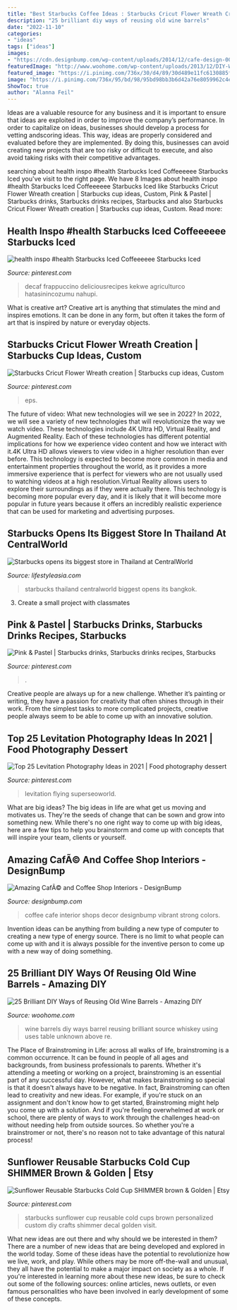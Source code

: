 ```yaml
---
title: "Best Starbucks Coffee Ideas : Starbucks Cricut Flower Wreath Creation"
description: "25 brilliant diy ways of reusing old wine barrels"
date: "2022-11-10"
categories:
- "ideas"
tags: ["ideas"]
images:
- "https://cdn.designbump.com/wp-content/uploads/2014/12/cafe-design-002.jpg"
featuredImage: "http://www.woohome.com/wp-content/uploads/2013/12/DIY-Ways-To-Re-Use-Wine-Barrels-17-2.jpg"
featured_image: "https://i.pinimg.com/736x/30/d4/89/30d489e11fc6130885f22d83e5fa41ae.jpg"
image: "https://i.pinimg.com/736x/95/bd/98/95bd98bb3b6d42a76e8059962c4ea2e9.jpg"
ShowToc: true
author: "Alanna Feil"
---
```



Ideas are a valuable resource for any business and it is important to ensure that ideas are exploited in order to improve the company’s performance. In order to capitalize on ideas, businesses should develop a process for vetting andscoring ideas. This way, ideas are properly considered and evaluated before they are implemented. By doing this, businesses can avoid creating new projects that are too risky or difficult to execute, and also avoid taking risks with their competitive advantages.

	

		
searching about health inspo #health Starbucks Iced Coffeeeeee Starbucks Iced you've visit to the right page. We have 8 Images about health inspo #health Starbucks Iced Coffeeeeee Starbucks Iced like Starbucks Cricut Flower Wreath creation | Starbucks cup ideas, Custom, Pink &amp; Pastel | Starbucks drinks, Starbucks drinks recipes, Starbucks and also Starbucks Cricut Flower Wreath creation | Starbucks cup ideas, Custom. Read more:
		
    
## Health Inspo #health Starbucks Iced Coffeeeeee Starbucks Iced

<img loading=lazy src="https://i.pinimg.com/736x/a7/e2/da/a7e2dae122af753639f8e6d17a0f2587.jpg" onerror="this.onerror=null;this.src='https://tse1.mm.bing.net/th?id=OIP.mgz2o4vHQ5y91HE25E1AyAHaNK&amp;pid=15.1';" alt="health inspo #health Starbucks Iced Coffeeeeee Starbucks Iced">

_Source: pinterest.com_

>decaf frappuccino deliciousrecipes kekwe agriculturco hatasinincozumu nahupi. 

	

What is creative art?
Creative art is anything that stimulates the mind and inspires emotions. It can be done in any form, but often it takes the form of art that is inspired by nature or everyday objects.

    
## Starbucks Cricut Flower Wreath Creation | Starbucks Cup Ideas, Custom

<img loading=lazy src="https://i.pinimg.com/736x/87/0a/3e/870a3e83d66c0e4482447dd3897ac6c9.jpg" onerror="this.onerror=null;this.src='https://tse2.mm.bing.net/th?id=OIP.51G8auONZgtFmF81Av--RAHaJ3&amp;pid=15.1';" alt="Starbucks Cricut Flower Wreath creation | Starbucks cup ideas, Custom">

_Source: pinterest.com_

>eps. 

	

The future of video: What new technologies will we see in 2022?
In 2022, we will see a variety of new technologies that will revolutionize the way we watch video. These technologies include 4K Ultra HD, Virtual Reality, and Augmented Reality. Each of these technologies has different potential implications for how we experience video content and how we interact with it.4K Ultra HD allows viewers to view video in a higher resolution than ever before. This technology is expected to become more common in media and entertainment properties throughout the world, as it provides a more immersive experience that is perfect for viewers who are not usually used to watching videos at a high resolution.Virtual Reality allows users to explore their surroundings as if they were actually there. This technology is becoming more popular every day, and it is likely that it will become more popular in future years because it offers an incredibly realistic experience that can be used for marketing and advertising purposes.

    
## Starbucks Opens Its Biggest Store In Thailand At CentralWorld

<img loading=lazy src="https://cdn.lifestyleasia.com/wp-content/uploads/2018/06/14173507/Starbucks-Thailand-CentralWorld-1.jpg" onerror="this.onerror=null;this.src='https://tse4.mm.bing.net/th?id=OIP.p8MXgcyiSrb1LxNta6CBrwHaE8&amp;pid=15.1';" alt="Starbucks opens its biggest store in Thailand at CentralWorld">

_Source: lifestyleasia.com_

>starbucks thailand centralworld biggest opens its bangkok. 

	

3. Create a small project with classmates

    
## Pink &amp; Pastel | Starbucks Drinks, Starbucks Drinks Recipes, Starbucks

<img loading=lazy src="https://i.pinimg.com/736x/f1/0e/02/f10e0279b60d6215977dca237e9c1b2b.jpg" onerror="this.onerror=null;this.src='https://tse4.mm.bing.net/th?id=OIP.-QjuIRDGJiKl6EhZOvtQ3QAAAA&amp;pid=15.1';" alt="Pink &amp; Pastel | Starbucks drinks, Starbucks drinks recipes, Starbucks">

_Source: pinterest.com_

>. 

	

Creative people are always up for a new challenge. Whether it’s painting or writing, they have a passion for creativity that often shines through in their work. From the simplest tasks to more complicated projects, creative people always seem to be able to come up with an innovative solution.

    
## Top 25 Levitation Photography Ideas In 2021 | Food Photography Dessert

<img loading=lazy src="https://i.pinimg.com/736x/95/bd/98/95bd98bb3b6d42a76e8059962c4ea2e9.jpg" onerror="this.onerror=null;this.src='https://tse1.mm.bing.net/th?id=OIP.4pmCCYnVjsoC1RaF_tdBQAHaLG&amp;pid=15.1';" alt="Top 25 Levitation Photography Ideas in 2021 | Food photography dessert">

_Source: pinterest.com_

>levitation flying superseoworld. 

	

What are big ideas?
The big ideas in life are what get us moving and motivates us. They're the seeds of change that can be sown and grow into something new. While there's no one right way to come up with big ideas, here are a few tips to help you brainstorm and come up with concepts that will inspire your team, clients or yourself.

    
## Amazing CafÃ© And Coffee Shop Interiors - DesignBump

<img loading=lazy src="https://cdn.designbump.com/wp-content/uploads/2014/12/cafe-design-002.jpg" onerror="this.onerror=null;this.src='https://tse2.mm.bing.net/th?id=OIP.iECkh0JVBXxpQ0iuSg1GlQHaLH&amp;pid=15.1';" alt="Amazing CafÃ© and Coffee Shop Interiors - DesignBump">

_Source: designbump.com_

>coffee cafe interior shops decor designbump vibrant strong colors. 

	

Invention ideas can be anything from building a new type of computer to creating a new type of energy source. There is no limit to what people can come up with and it is always possible for the inventive person to come up with a new way of doing something.

    
## 25 Brilliant DIY Ways Of Reusing Old Wine Barrels - Amazing DIY

<img loading=lazy src="http://www.woohome.com/wp-content/uploads/2013/12/DIY-Ways-To-Re-Use-Wine-Barrels-17-2.jpg" onerror="this.onerror=null;this.src='https://tse2.mm.bing.net/th?id=OIP.6XwPg63DxlD0lkRxx5iwwwHaJ4&amp;pid=15.1';" alt="25 Brilliant DIY Ways of Reusing Old Wine Barrels - Amazing DIY">

_Source: woohome.com_

>wine barrels diy ways barrel reusing brilliant source whiskey using uses table unknown above re. 

	

The Place of Brainstroming in Life:
across all walks of life, brainstroming is a common occurrence. It can be found in people of all ages and backgrounds, from business professionals to parents. Whether it's attending a meeting or working on a project, brainstroming is an essential part of any successful day. However, what makes brainstroming so special is that it doesn't always have to be negative. In fact, Brainstroming can often lead to creativity and new ideas. For example, if you're stuck on an assignment and don't know how to get started, Brainstroming might help you come up with a solution. And if you're feeling overwhelmed at work or school, there are plenty of ways to work through the challenges head-on without needing help from outside sources. So whether you're a brainstromer or not, there's no reason not to take advantage of this natural process!

    
## Sunflower Reusable Starbucks Cold Cup SHIMMER Brown &amp; Golden | Etsy

<img loading=lazy src="https://i.pinimg.com/736x/30/d4/89/30d489e11fc6130885f22d83e5fa41ae.jpg" onerror="this.onerror=null;this.src='https://tse1.mm.bing.net/th?id=OIP.nIWENKbRQ3ctKRd6XMXO_QHaJ3&amp;pid=15.1';" alt="Sunflower Reusable Starbucks Cold Cup SHIMMER brown &amp; Golden | Etsy">

_Source: pinterest.com_

>starbucks sunflower cup reusable cold cups brown personalized custom diy crafts shimmer decal golden visit. 

	

What new ideas are out there and why should we be interested in them?
There are a number of new ideas that are being developed and explored in the world today. Some of these ideas have the potential to revolutionize how we live, work, and play. While others may be more off-the-wall and unusual, they all have the potential to make a major impact on society as a whole. If you're interested in learning more about these new ideas, be sure to check out some of the following sources: online articles, news outlets, or even famous personalities who have been involved in early development of some of these concepts.

